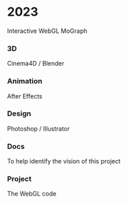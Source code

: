 # 2023
Interactive WebGL MoGraph

### 3D
Cinema4D / Blender

### Animation
After Effects

### Design
Photoshop / Illustrator

### Docs
To help identify the vision of this project

### Project
The WebGL code